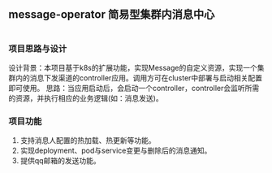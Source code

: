 ## message-operator 简易型集群内消息中心
![]()
### 项目思路与设计
设计背景：本项目基于k8s的扩展功能，实现Message的自定义资源，实现一个集群内的消息下发渠道的controller应用。调用方可在cluster中部署与启动相关配置即可使用。
思路：当应用启动后，会启动一个controller，controller会监听所需的资源，并执行相应的业务逻辑(如：消息发送)。

### 项目功能
1. 支持消息人配置的热加载、热更新等功能。
2. 实现deployment、pod与service变更与删除后的消息通知。
3. 提供qq邮箱的发送功能。
